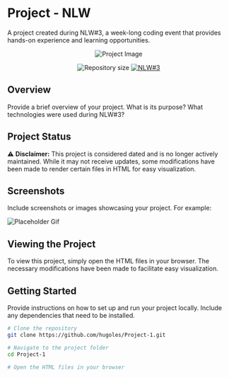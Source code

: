 # Project - NLW

A project created during NLW#3, a week-long coding event that provides hands-on experience and learning opportunities.

<p align="center">
  <img alt="Project Image" src="https://github.com/hugoles/Project-1/assets/67278688/751c2517-8377-49ba-a2bf-2ec70a707a2d">
</p>

<p align="center">	
  <img alt="Repository size" src="https://img.shields.io/github/repo-size/hugoles/Project-1?color=774DD6">
  <a href="https://nextlevelweek.com/episodios/omnistack/edicao/3" aria-label="Completed NLW#3">
    <img alt="NLW#3" src="[https://img.shields.io/badge/NLW%3-Completed-774DD6]">
  </a>
</p>

## Overview

Provide a brief overview of your project. What is its purpose? What technologies were used during NLW#3?

## Project Status

⚠️ **Disclaimer:** This project is considered dated and is no longer actively maintained. While it may not receive updates, some modifications have been made to render certain files in HTML for easy visualization.

## Screenshots

Include screenshots or images showcasing your project. For example:

![Placeholder Gif](https://placekitten.com/800/400) <!-- Replace with your actual gif URL -->

## Viewing the Project

To view this project, simply open the HTML files in your browser. The necessary modifications have been made to facilitate easy visualization.

## Getting Started

Provide instructions on how to set up and run your project locally. Include any dependencies that need to be installed.

```bash
# Clone the repository
git clone https://github.com/hugoles/Project-1.git

# Navigate to the project folder
cd Project-1

# Open the HTML files in your browser
